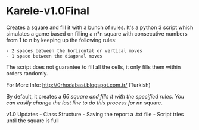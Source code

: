 Karele-v1.0Final
================

Creates a square and fill it with a bunch of rules.
It's a python 3 script which simulates a game based
on filling a n*n square with consecutive numbers
from 1 to n by keeping up the following rules:

	- 2 spaces between the horizontal or vertical moves
	- 1 space between the diagonal moves

The script does not guarantee to fill all the cells,
it only fills them within orders randomly.

For More Info: http://0rhodabasi.blogspot.com.tr/ (Turkish)


By default, it creates a 6*6 square and fills it with
the specified rules. You can easily change the last
line to do this process for n*n square.


v1.0 Updates
    - Class Structure
    - Saving the report a .txt file
    - Script tries until the square is full

